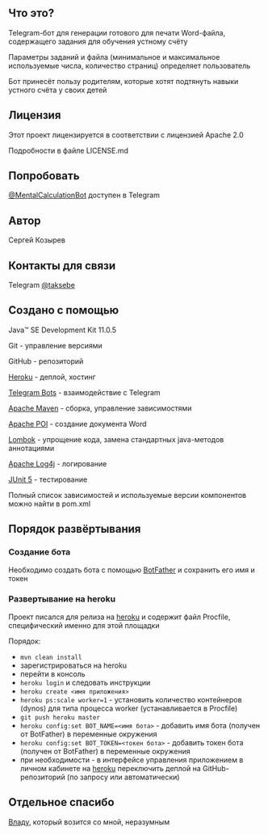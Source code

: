 ## Что это?

Telegram-бот для генерации готового для печати Word-файла, содержащего задания для обучения устному счёту

Параметры заданий и файла (минимальное и максимальное используемые числа, количество страниц) определяет пользователь

Бот принесёт пользу родителям, которые хотят подтянуть навыки устного счёта у своих детей

## Лицензия

Этот проект лицензируется в соответствии с лицензией Apache 2.0

Подробности в файле LICENSE.md

## Попробовать

[@MentalCalculationBot](https://t.me/MentalCalculationBot) доступен в Telegram

## Автор

Сергей Козырев

## Контакты для связи

Telegram [@taksebe](https://t.me/taksebe)

## Создано с помощью

Java™ SE Development Kit 11.0.5

Git - управление версиями

GitHub - репозиторий

[Heroku](https://www.heroku.com/) - деплой, хостинг

[Telegram Bots](https://core.telegram.org/bots) - взаимодействие с Telegram

[Apache Maven](https://maven.apache.org/) - сборка, управление зависимостями

[Apache POI](https://poi.apache.org/) - создание документа Word

[Lombok](https://projectlombok.org/) - упрощение кода, замена стандартных java-методов аннотациями

[Apache Log4j](https://logging.apache.org/log4j/) - логирование

[JUnit 5](https://junit.org/junit5/) - тестирование

Полный список зависимостей и используемые версии компонентов можно найти в pom.xml

## Порядок развёртывания

### Создание бота

Необходимо создать бота с помощью [BotFather](https://t.me/botfather) и сохранить его имя и токен

### Развертывание на heroku

Проект писался для релиза на [heroku](https://www.heroku.com/) и содержит файл Procfile, специфический именно для этой площадки

Порядок:
+ `mvn clean install`
+ зарегистрироваться на heroku
+ перейти в консоль
+ `heroku login` и следовать инструкции
+ `heroku create <имя приложения>`
+ `heroku ps:scale worker=1` - установить количество контейнеров (dynos) для типа процесса worker (устанавливается в Procfile)
+ `git push heroku master`
+ `heroku config:set BOT_NAME=<имя бота>` - добавить имя бота (получен от BotFather) в переменные окружения
+ `heroku config:set BOT_TOKEN=<токен бота>` - добавить токен бота (получен от BotFather) в переменные окружения
+ при необходимости - в интерфейсе управления приложением в личном кабинете на [heroku](https://www.heroku.com/) переключить деплой на GitHub-репозиторий (по запросу или автоматически)

## Отдельное спасибо

[Владу](https://github.com/itotx), который возится со мной, неразумным